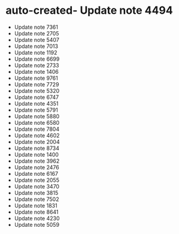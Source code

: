 # auto-created- Update note 4494
- Update note 7361
- Update note 2705
- Update note 5407
- Update note 7013
- Update note 1192
- Update note 6699
- Update note 2733
- Update note 1406
- Update note 9761
- Update note 7729
- Update note 5320
- Update note 6747
- Update note 4351
- Update note 5791
- Update note 5880
- Update note 6580
- Update note 7804
- Update note 4602
- Update note 2004
- Update note 8734
- Update note 1400
- Update note 3962
- Update note 2476
- Update note 6167
- Update note 2055
- Update note 3470
- Update note 3815
- Update note 7502
- Update note 1831
- Update note 8641
- Update note 4230
- Update note 5059
